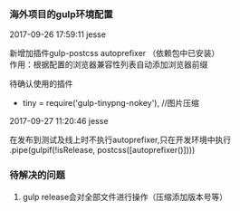 ### 海外项目的gulp环境配置
2017-09-26 17:59:11 jesse  

新增加插件gulp-postcss autoprefixer  （依赖包中已安装）  
作用：根据配置的浏览器兼容性列表自动添加浏览器前缀

待确认使用的插件  

* tiny = require('gulp-tinypng-nokey'), //图片压缩

2017-09-27 11:20:46 jesse

在发布到测试及线上时不执行autoprefixer,只在开发环境中执行  
.pipe(gulpif(!isRelease, postcss([autoprefixer()])))

### 待解决的问题
1. gulp release会对全部文件进行操作（压缩添加版本号等）